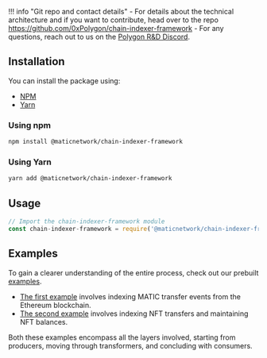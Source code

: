 <!--
---
comments: true
---
-->

!!! info "Git repo and contact details"
    - For details about the technical architecture and if you want to contribute, head over to the repo https://github.com/0xPolygon/chain-indexer-framework
    - For any questions, reach out to us on the [Polygon R&D Discord](https://discord.com/invite/0xpolygonrnd).

## Installation

You can install the package using:

- [NPM](https://www.npmjs.com/package/@maticnetwork/chain-indexer-framework)
- [Yarn](https://yarnpkg.com/package/@maticnetwork/chain-indexer-framework)

### Using npm

```bash
npm install @maticnetwork/chain-indexer-framework
```
### Using Yarn

```bash
yarn add @maticnetwork/chain-indexer-framework
```
  
## Usage
    
```jsx
// Import the chain-indexer-framework module
const chain-indexer-framework = require('@maticnetwork/chain-indexer-framework');
```

## Examples 
    
To gain a clearer understanding of the entire process, check out our prebuilt [examples](https://github.com/0xPolygon/chain-indexer-framework/blob/main/examples/README.md). 

- [The first example](https://github.com/0xPolygon/chain-indexer-framework/blob/main/examples/matic_transfer/README.md) involves indexing MATIC transfer events from the Ethereum blockchain.
- [The second example](https://github.com/0xPolygon/chain-indexer-framework/blob/main/examples/nft_balancer/README.md) involves indexing NFT transfers and maintaining NFT balances.

Both these examples encompass all the layers involved, starting from producers, moving through transformers, and concluding with consumers.